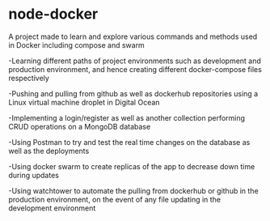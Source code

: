 # node-docker

A project made to learn and explore various commands and methods used in Docker including compose and swarm

-Learning different paths of project environments such as development and production environment, and hence creating different docker-compose files respectively

-Pushing and pulling from github as well as dockerhub repositories using a Linux virtual machine droplet in Digital Ocean

-Implementing a login/register as well as another collection performing CRUD operations on a MongoDB database

-Using Postman to try and test the real time changes on the database as well as the deployments

-Using docker swarm to create replicas of the app to decrease down time during updates

-Using watchtower to automate the pulling from dockerhub or github in the production environment, on the event of any file updating in the development environment

